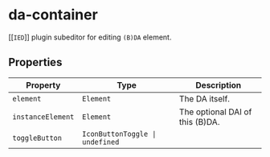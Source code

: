 # da-container

[[`IED`]] plugin subeditor for editing `(B)DA` element.

## Properties

| Property          | Type                            | Description                     |
|-------------------|---------------------------------|---------------------------------|
| `element`         | `Element`                       | The DA itself.                  |
| `instanceElement` | `Element`                       | The optional DAI of this (B)DA. |
| `toggleButton`    | `IconButtonToggle \| undefined` |                                 |
